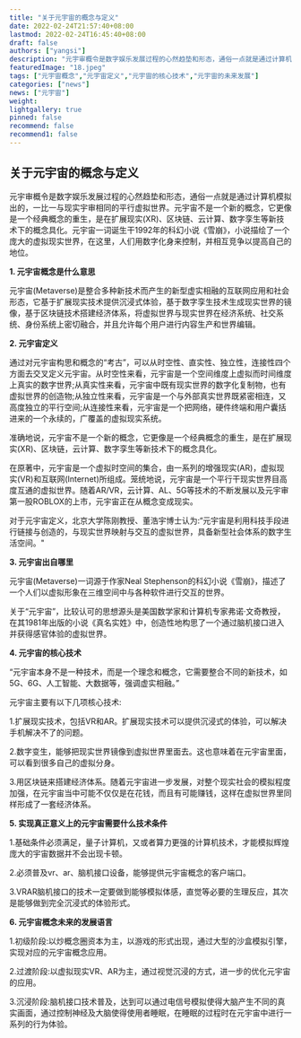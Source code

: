 ```yaml
---
title: "关于元宇宙的概念与定义"
date: 2022-02-24T21:57:40+08:00
lastmod: 2022-02-24T16:45:40+08:00
draft: false
authors: ["yangsi"]
description: "元宇审概令是数字娱乐发展过程的心然趋垫和形态，通俗一点就是通过计算机模拟出的，一比一与现实宇审相同的平行虚拟世界。元宇宙不是一个新的概念，它更像是一个经典概念的重生，是在扩展现实(XR)、区块链、云计算、数字孪生等新技术下的概念具化。元宇宙一词诞生干1992年的科幻小说《雪崩》，小说描绘了一个庞大的虚拟现实世界，在这里，人们用数字化身来控制，并相互竞争以提高自己的地位。"
featuredImage: "18.jpeg"
tags: ["元宇宙概念","元宇宙定义","元宇宙的核心技术","元宇宙的未来发展"]
categories: ["news"]
news: ["元宇宙"]
weight: 
lightgallery: true
pinned: false
recommend: false
recommend1: false
---
```


## 关于元宇宙的概念与定义

元宇审概令是数字娱乐发展过程的心然趋垫和形态，通俗一点就是通过计算机模拟出的，一比一与现实宇审相同的平行虚拟世界。元宇宙不是一个新的概念，它更像是一个经典概念的重生，是在扩展现实(XR)、区块链、云计算、数字孪生等新技术下的概念具化。元宇宙一词诞生干1992年的科幻小说《雪崩》，小说描绘了一个庞大的虚拟现实世界，在这里，人们用数字化身来控制，并相互竞争以提高自己的地位。

**1. 元宇宙概念是什么意思**

元宇宙(Metaverse)是整合多种新技术而产生的新型虚实相融的互联网应用和社会形态，它基于扩展现实技术提供沉浸式体验，基于数字孪生技术生成现实世界的镜像，基于区块链技术搭建经济体系，将虚拟世界与现实世界在经济系统、社交系统、身份系统上密切融合，并且允许每个用户进行内容生产和世界编辑。

**2. 元宇宙定义**

通过对元宇宙构思和概念的“考古”，可以从时空性、直实性、独立性，连接性四个方面去交叉定义元宇宙。从时空性来看，元宇宙是一个空间维度上虚拟而时间维度上真实的数字世界;从真实性来看，元宇宙中既有现实世界的数字化复制物，也有虚拟世界的创造物;从独立性来看，元宇宙是一个与外部真实世界既紧密相连，又高度独立的平行空间;从连接性来看，元宇宙是一个把网络，硬件终端和用户囊括进来的一个永续的，广覆盖的虚拟现实系统。

准确地说，元宇宙不是一个新的概念，它更像是一个经典概念的重生，是在扩展现实(XR)、区块链，云计算、数字孪生等新技术下的概念具化。

在原著中，元宇宙是一个虚拟时空间的集合，由一系列的增强现实(AR)，虚拟现实(VR)和互联网(Internet)所组成。笼统地说，元宇宙是一个平行干现实世界目高度互通的虚拟世界。随着AR/VR，云计算、AL、5G等技术的不断发展以及元宇审第一股ROBLOX的上市，元宇宙正在从概念变成现实。

对于元宇宙定义，北京大学陈刚教授、董浩宇博士认为:“元宇宙是利用科技手段进行链接与创造的，与现实世界映射与交互的虚拟世界，具备新型社会体系的数字生活空间。"

**3. 元宇宙出自哪里**

元宇宙(Metaverse)一词源于作家Neal Stephenson的科幻小说《雪崩》，描述了一个人们以虚拟形象在三维空间中与各种软件进行交互的世界。

关于“元宇宙”，比较认可的思想源头是美国数学家和计算机专家弗诺·文奇教授，在其1981年出版的小说《真名实姓》中，创造性地构思了一个通过脑机接口进入并获得感官体验的虚拟世界。

**4. 元宇宙的核心技术**

“元宇宙本身不是一种技术，而是一个理念和概念，它需要整合不同的新技术，如5G、6G、人工智能、大数据等，强调虚实相融。”

元宇宙主要有以下几项核心技术:

1.扩展现实技术，包括VR和AR。扩展现实技术可以提供沉浸式的体验，可以解决手机解决不了的问题。

2.数字变生，能够把现实世界镜像到虚拟世界里面去。这也意味着在元宇宙里面，可以看到很多自己的虚拟分身。

3.用区块链来搭建经济体系。随着元宇宙进一步发展，对整个现实社会的模拟程度加强，在元宇宙当中可能不仅仅是在花钱，而且有可能赚钱，这样在虚拟世界里同样形成了一套经济体系。

**5. 实现真正意义上的元宇宙需要什么技术条件**

1.基础条件必须满足，量子计算机，又或者算力更强的计算机技术，才能模拟辉煌庞大的宇宙数据并不会出现卡顿。

2.必须普及vr、ar、脑机接口设备，能够提供元宇宙概念的客户端口。

3.VRAR脑机接口的技术一定要做到能够模拟体感，直觉等必要的生理反应，其次是能够做到完全沉浸式的体验形式。

**6. 元宇宙概念未来的发展语言**

1.初级阶段:以炒概念圈资本为主，以游戏的形式出现，通过大型的沙盒模拟引擎，实现对应的元宇宙概念应用。

2.过渡阶段:以虚拟现实VR、AR为主，通过视觉沉浸的方式，进一步的优化元宇宙的应用。

3.沉浸阶段:脑机接口技术普及，达到可以通过电信号模拟使得大脑产生不同的真实画面，通过控制神经及大脑使得使用者睡眠，在睡眠的过程时在元宇宙中进行一系列的行为体验。